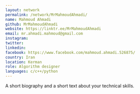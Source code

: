 ```yaml
---
layout: network
permalink: /network/MrMahmoudAhmadi/
name: Mahmoud Ahmadi
github: MrMahmoudAhmadi
website: https://linktr.ee/MrMahmoudAhmadi
email: mr.ahmadi.mahmoud@gmail.com
instagram:
twitter:
linkedin:
facebook: https://www.facebook.com/mahmoud.ahmadi.526875/
country: Iran
location: Kerman
role: Algorithm designer
languages: c/c++/python
---
```


A short biography and a short text about your technical skills.

